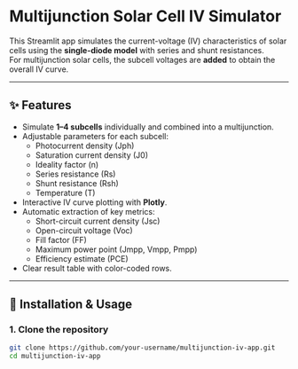 # Multijunction Solar Cell IV Simulator

This Streamlit app simulates the current-voltage (IV) characteristics of solar cells using the **single-diode model** with series and shunt resistances.  
For multijunction solar cells, the subcell voltages are **added** to obtain the overall IV curve.

---

## ✨ Features
- Simulate **1–4 subcells** individually and combined into a multijunction.
- Adjustable parameters for each subcell:
  - Photocurrent density (Jph)
  - Saturation current density (J0)
  - Ideality factor (n)
  - Series resistance (Rs)
  - Shunt resistance (Rsh)
  - Temperature (T)
- Interactive IV curve plotting with **Plotly**.
- Automatic extraction of key metrics:
  - Short-circuit current density (Jsc)
  - Open-circuit voltage (Voc)
  - Fill factor (FF)
  - Maximum power point (Jmpp, Vmpp, Pmpp)
  - Efficiency estimate (PCE)
- Clear result table with color-coded rows.

---

## 🚀 Installation & Usage

### 1. Clone the repository
```bash
git clone https://github.com/your-username/multijunction-iv-app.git
cd multijunction-iv-app
